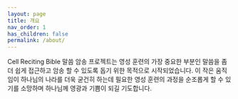 ```yaml
---
layout: page
title: 개요
nav_order: 1
has_children: false
permalink: /about/
---
```


Cell Reciting Bible 말씀 암송 프로젝트는 영성 훈련의 가장 중요한 부분인 말씀을 좀더 쉽게 접근하고 암송 할 수 있도록 
돕기 위한 목적으로 시작되었습니다. 이 작은 움직임이 하나님의 나라를 더욱 굳건히 하는데 필요한 영성 훈련의 과정을 순조롭게 할 수 있기를 소망하며
하나님께 영광과 기쁨이 되길 기도합니다. 
